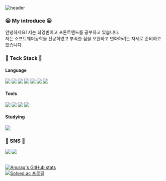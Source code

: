 ![header](https://capsule-render.vercel.app/api?type=waving&color=0:833ab4,100:fd1d1d&height=200&text=Welcome!!&desc=CYI3's%20GitHub&fontColor=ffffff&fontSize=60&fontAlignY=30&descAlign=60&descAlignY=45)

### 😀 My introduce 😀
안녕하세요! 저는 최영빈이고 프론트엔드를 공부하고 있습니다. <br>
저는 소프트웨어공학을 전공하였고 부족한 점을 보완하고 변화하려는 자세로 준비하고 있습니다. <br>

### 🔨 Teck Stack 🔨
#### Language
<p>
  <img src="https://img.shields.io/badge/html5-E34F26?style=for-the-badge&logo=html5&logoColor=white">
  <img src="https://img.shields.io/badge/css-1572B6?style=for-the-badge&logo=css3&logoColor=white">
  <img src="https://img.shields.io/badge/javascript-F7DF1E?style=for-the-badge&logo=javascript&logoColor=black">
  <img src="https://img.shields.io/badge/react-61DAFB?style=for-the-badge&logo=react&logoColor=black"> 
  <img src="https://img.shields.io/badge/node.js-339933?style=for-the-badge&logo=Node.js&logoColor=white">
  <img src="https://img.shields.io/badge/python-3776AB?style=for-the-badge&logo=python&logoColor=white">
  <img src="https://img.shields.io/badge/mysql-4479A1?style=for-the-badge&logo=mysql&logoColor=white">
</p>

#### Tools
<p>
  <img src="https://img.shields.io/badge/github-181717?style=for-the-badge&logo=github&logoColor=white"> 
  <img src="https://img.shields.io/badge/django-092E20?style=for-the-badge&logo=django&logoColor=white"> 
  <img src="https://img.shields.io/badge/visualstudiocode-007ACC?style=for-the-badge&logo=visualstudiocode-007ACC&logoColor=white">
  <img src="https://img.shields.io/badge/amazonaws-232F3E?style=for-the-badge&logo=amazonaws&logoColor=white">
</p>

#### Studying
<p>
  <img src="https://img.shields.io/badge/typescript-3178C6?style=for-the-badge&logo=typescript&logoColor=white"/>
</p>

### 📧 SNS 📧
<p>
  <a href="mailto:bin778@naver.com"><img src="https://img.shields.io/badge/naver-03C75A?style=for-the-badge&logo=naver&logoColor=white&link=mailto:bin778@naver.com"></a>
  <a href="https://www.instagram.com/youngbin.ch/"><img src="https://img.shields.io/badge/instagram-E4405F?style=for-the-badge&logo=instagram&logoColor=white&link=https://www.instagram.com/youngbin.ch/"></a>
</p>

<br> [![Anurag's GitHub stats](https://github-readme-stats.vercel.app/api?username=bin778&theme=midnight-purple)](https://github.com/anuraghazra/github-readme-stats?theme=tokyonight)
<br> [![Solved.ac 프로필](http://mazassumnida.wtf/api/v2/generate_badge?boj=bin778)](https://solved.ac/bin778)
